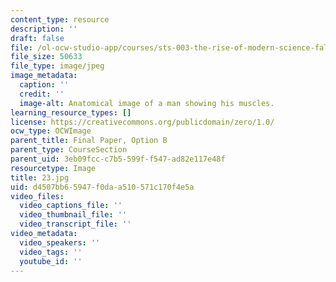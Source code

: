 ```yaml
---
content_type: resource
description: ''
draft: false
file: /ol-ocw-studio-app/courses/sts-003-the-rise-of-modern-science-fall-2010/d4507bb65947f0daa510571c170f4e5a_23.jpg
file_size: 50633
file_type: image/jpeg
image_metadata:
  caption: ''
  credit: ''
  image-alt: Anatomical image of a man showing his muscles.
learning_resource_types: []
license: https://creativecommons.org/publicdomain/zero/1.0/
ocw_type: OCWImage
parent_title: Final Paper, Option B
parent_type: CourseSection
parent_uid: 3eb09fcc-c7b5-599f-f547-ad82e117e48f
resourcetype: Image
title: 23.jpg
uid: d4507bb6-5947-f0da-a510-571c170f4e5a
video_files:
  video_captions_file: ''
  video_thumbnail_file: ''
  video_transcript_file: ''
video_metadata:
  video_speakers: ''
  video_tags: ''
  youtube_id: ''
---
```

